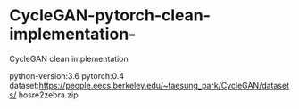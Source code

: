 # CycleGAN-pytorch-clean-implementation-
CycleGAN clean  implementation

python-version:3.6
pytorch:0.4
dataset:https://people.eecs.berkeley.edu/~taesung_park/CycleGAN/datasets/    hosre2zebra.zip
